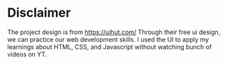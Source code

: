 # Disclaimer
The project design is from https://uihut.com/
Through their free ui design, we can practice our web development skills.
I used the UI to apply my learnings about HTML, CSS, and Javascript without watching bunch of videos on YT.

